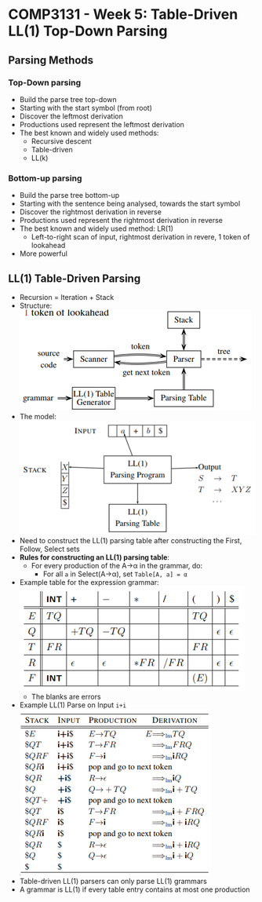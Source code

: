 # COMP3131 - Week 5: Table-Driven LL(1) Top-Down Parsing

## Parsing Methods
### Top-Down parsing
- Build the parse tree top-down
- Starting with the start symbol (from root)
- Discover the leftmost derivation
- Productions used represent the leftmost derivation
- The best known and widely used methods:
  - Recursive descent
  - Table-driven
  - LL(k)

### Bottom-up parsing
- Build the parse tree bottom-up
- Starting with the sentence being analysed, towards the start symbol
- Discover the rightmost derivation in reverse
- Productions used represent the rightmost derivation in reverse
- The best known and widely used method: LR(1)
  - Left-to-right scan of input, rightmost derivation in revere, 1 token of lookahead
- More powerful

## LL(1) Table-Driven Parsing
- Recursion = Iteration + Stack
- Structure:  
![](img/05/01.png)
- The model:  
![](img/05/02.png)
- Need to construct the LL(1) parsing table after constructing the First, Follow, Select sets
- **Rules for constructing an LL(1) parsing table**:
  - For every production of the A→α in the grammar, do:
    - For all `a` in Select(A→α), set `Table[A, a] = α`
- Example table for the expression grammar:  
![](img/05/03.png)
  - The blanks are errors
- Example LL(1) Parse on Input `i+i`  
![](img/05/04.png)
- Table-driven LL(1) parsers can only parse LL(1) grammars
- A grammar is LL(1) if every table entry contains at most one production
